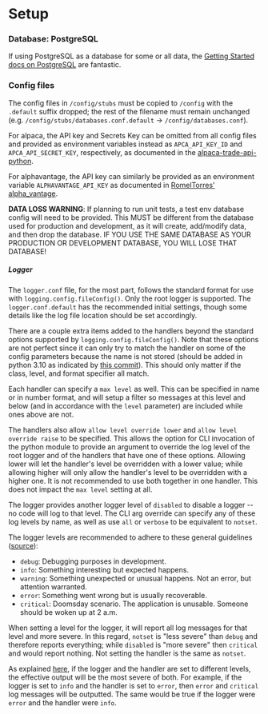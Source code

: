 # Setup

### Database: PostgreSQL
If using PostgreSQL as a database for some or all data, the
[Getting Started docs on PostgreSQL](https://www.postgresqltutorial.com/postgresql-getting-started/)
are fantastic.


### Config files
The config files in `/config/stubs` must be copied to `/config` with the
`.default` suffix dropped; the rest of the filename must remain unchanged (e.g.
`/config/stubs/databases.conf.default` -> `/config/databases.conf`).

For alpaca, the API key and Secrets Key can be omitted from all config files and
provided as environment variables instead as `APCA_API_KEY_ID` and
`APCA_API_SECRET_KEY`, respectively, as documented in the
[alpaca-trade-api-python](https://github.com/alpacahq/alpaca-trade-api-python/).

For alphavantage, the API key can similarly be provided as an environment
variable `ALPHAVANTAGE_API_KEY` as documented in
[RomelTorres' alpha_vantage](https://github.com/RomelTorres/alpha_vantage).

**DATA LOSS WARNING**: If planning to run unit tests, a test env database config
will need to be provided.  This MUST be different from the database used for
production and development, as it will create, add/modify data, and then drop
the database.  IF YOU USE THE SAME DATABASE AS YOUR PRODUCTION OR DEVELOPMENT
DATABASE, YOU WILL LOSE THAT DATABASE!


##### Logger
The `logger.conf` file, for the most part, follows the standard format for use
with `logging.config.fileConfig()`.  Only the root logger is supported.  The
`logger.conf.default` has the recommended initial settings, though some details
like the log file location should be set accordingly.

There are a couple extra items added to the handlers beyond the standard options
supported by `logging.config.fileConfig()`.  Note that these options are not
perfect since it can only try to match the handler on some of the config
parameters because the name is not stored (should be added in python 3.10 as
indicated by
[this commit](https://github.com/python/cpython/commit/b15100fe7def8580c78ed16f0bb4b72b2ae7af3f)).
This should only matter if the class, level, and format specifier all match.

Each handler can specify a `max level` as well.  This can be specified in name
or in number format, and will setup a filter so messages at this level and below
(and in accordance with the `level` parameter) are included while ones above are
not.

The handlers also allow `allow level override lower` and
`allow level override raise` to be specified.  This allows the option for CLI
invocation of the python module to provide an argument to override the log level
of the root logger and of the handlers that have one of these options.  Allowing
lower will let the handler's level be overridden with a lower value; while
allowing higher will only allow the handler's level to be overridden with a
higher one.  It is not recommended to use both together in one handler.  This
does not impact the `max level` setting at all.

The logger provides another logger level of `disabled` to disable a logger -- no
code will log to that level.  The CLI arg override can specify any of these log
levels by name, as well as use `all` or `verbose` to be equivalent to `notset`.

The logger levels are recommended to adhere to these general guidelines
([source](https://www.loggly.com/use-cases/6-python-logging-best-practices-you-should-be-aware-of/)):
- `debug`: Debugging purposes in development.
- `info`: Something interesting but expected happens.
- `warning`: Something unexpected or unusual happens.  Not an error, but
      attention warranted.
- `error`: Something went wrong but is usually recoverable.
- `critical`: Doomsday scenario. The application is unusable. Someone should be
      woken up at 2 a.m.

When setting a level for the logger, it will report all log messages for that
level and more severe.  In this regard, `notset` is "less severe" than `debug`
and therefore reports everything; while `disabled` is "more severe" then
`critical` and would report nothing.  Not setting the handler is the same as
`notset`.

As explained [here](https://stackoverflow.com/a/17668861), if the logger and the
handler are set to different levels, the effective output will be the most
severe of both.  For example, if the logger is set to `info` and the handler is
set to `error`, then `error` and `critical` log messages will be outputted.  The
same would be true if the logger were `error` and the handler were `info`.
